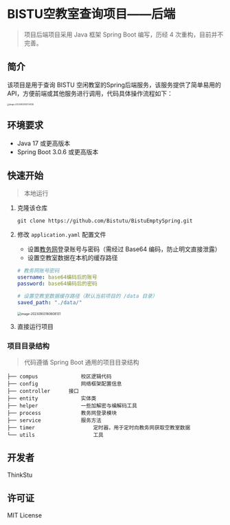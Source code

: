 # BISTU空教室查询项目——后端

> 项目后端项目采用 Java 框架 Spring Boot 编写，历经 4 次重构，目前并不完善。

## 简介

该项目是用于查询 BISTU 空闲教室的Spring后端服务，该服务提供了简单易用的API，方便前端或其他服务进行调用，代码具体操作流程如下：

<img src="https://oss.thinkstu.com/typora/202309031607060.png?x-oss-process=style/optimize" alt="image-20230903160734038" style="zoom:30%;" />

## 环境要求

- Java 17 或更高版本
- Spring Boot 3.0.6 或更高版本

## 快速开始

> 本地运行

1. 克隆该仓库

   ```shell
   git clone https://github.com/Bistutu/BistuEmptySpring.git
   ```
2. 修改 `application.yaml` 配置文件

   - 设置[教务网](https://jwxt.bistu.edu.cn/jwapp/sys/emaphome/portal/index.do)登录账号与密码（需经过 Base64 编码，防止明文直接泄露）
   - 设置空教室数据在本机的缓存路径

   ```yaml
   # 教务网账号密码
   username: base64编码后的账号
   password: base64编码后的密码
   
   # 设置空教室数据缓存路径（默认当前项目的 /data 目录）
   saved_path: "./data/"
   ```

   <img src="https://oss.thinkstu.com/typora/202309031606222.png?x-oss-process=style/optimize" alt="image-20230903160608131" style="zoom:50%;" />

3. 直接运行项目

### 项目目录结构

> 代码遵循 Spring Boot 通用的项目目录结构

```shell
├── compus				校区逻辑代码
├── config				网络框架配置信息
├── controller		接口
├── entity				实体类
├── helper				一些加解密与编解码工具
├── process				教务网登录模块
├── service				服务方法
├── timer					定时器，用于定时向教务网获取空教室数据
└── utils					工具
```

## 开发者

ThinkStu

## 许可证

MIT License

























